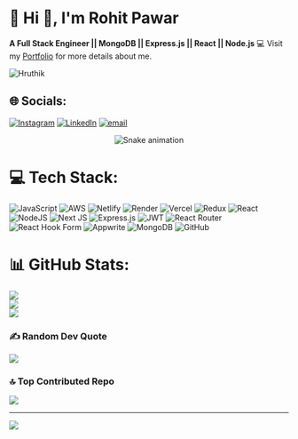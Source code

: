 # 💫 Hi 👋, I'm Rohit Pawar
**A Full Stack Engineer || MongoDB || Express.js || React || Node.js**
💻 Visit my [Portfolio](https://adorable-cassata-bf519f.netlify.app/) for more details about me.
<!--Profile Count Badge-->
<p align="left">
  <img src="https://komarev.com/ghpvc/?username=Hruthik-28&label=Profile%20views&color=770677&style=for-the-badge&logo=star" alt="Hruthik" style="padding-right:20px;" />
</p>


## 🌐 Socials:
[![Instagram](https://img.shields.io/badge/Instagram-%23E4405F.svg?logo=Instagram&logoColor=white)](https://instagram.com/ro_hit__pawar_) [![LinkedIn](https://img.shields.io/badge/LinkedIn-%230077B5.svg?logo=linkedin&logoColor=white)](https://linkedin.com/in/rohit-kumar-1a6027243) [![email](https://img.shields.io/badge/Email-D14836?logo=gmail&logoColor=white)](mailto:rohitkodle13955931@gmail.com) 

<!-- Snake Game Repo View -->

<div align="center">
  <img src="https://profile-readme-generator.com/assets/snake.svg" alt="Snake animation" />
</div>

# 💻 Tech Stack:
![JavaScript](https://img.shields.io/badge/javascript-%23323330.svg?style=for-the-badge&logo=javascript&logoColor=%23F7DF1E) ![AWS](https://img.shields.io/badge/AWS-%23FF9900.svg?style=for-the-badge&logo=amazon-aws&logoColor=white) ![Netlify](https://img.shields.io/badge/netlify-%23000000.svg?style=for-the-badge&logo=netlify&logoColor=#00C7B7) ![Render](https://img.shields.io/badge/Render-%46E3B7.svg?style=for-the-badge&logo=render&logoColor=white) ![Vercel](https://img.shields.io/badge/vercel-%23000000.svg?style=for-the-badge&logo=vercel&logoColor=white) ![Redux](https://img.shields.io/badge/redux-%23593d88.svg?style=for-the-badge&logo=redux&logoColor=white) ![React](https://img.shields.io/badge/react-%2320232a.svg?style=for-the-badge&logo=react&logoColor=%2361DAFB) ![NodeJS](https://img.shields.io/badge/node.js-6DA55F?style=for-the-badge&logo=node.js&logoColor=white) ![Next JS](https://img.shields.io/badge/Next-black?style=for-the-badge&logo=next.js&logoColor=white) ![Express.js](https://img.shields.io/badge/express.js-%23404d59.svg?style=for-the-badge&logo=express&logoColor=%2361DAFB) ![JWT](https://img.shields.io/badge/JWT-black?style=for-the-badge&logo=JSON%20web%20tokens) ![React Router](https://img.shields.io/badge/React_Router-CA4245?style=for-the-badge&logo=react-router&logoColor=white) ![React Hook Form](https://img.shields.io/badge/React%20Hook%20Form-%23EC5990.svg?style=for-the-badge&logo=reacthookform&logoColor=white) ![Appwrite](https://img.shields.io/badge/Appwrite-%23FD366E.svg?style=for-the-badge&logo=appwrite&logoColor=white) ![MongoDB](https://img.shields.io/badge/MongoDB-%234ea94b.svg?style=for-the-badge&logo=mongodb&logoColor=white) ![GitHub](https://img.shields.io/badge/github-%23121011.svg?style=for-the-badge&logo=github&logoColor=white)
# 📊 GitHub Stats:
![](https://github-readme-stats.vercel.app/api?username=PawarRohit132&theme=dark&hide_border=false&include_all_commits=true&count_private=false)<br/>
![](https://nirzak-streak-stats.vercel.app/?user=PawarRohit132&theme=dark&hide_border=false)<br/>
![](https://github-readme-stats.vercel.app/api/top-langs/?username=PawarRohit132&theme=dark&hide_border=false&include_all_commits=true&count_private=false&layout=compact)

### ✍️ Random Dev Quote
![](https://quotes-github-readme.vercel.app/api?type=horizontal&theme=dark)


### 🔝 Top Contributed Repo
![](https://github-contributor-stats.vercel.app/api?username=PawarRohit132&limit=5&theme=dark&combine_all_yearly_contributions=true)

---
[![](https://visitcount.itsvg.in/api?id=PawarRohit132&icon=0&color=0)](https://visitcount.itsvg.in)

<!-- Proudly created with GPRM ( https://gprm.itsvg.in ) -->
